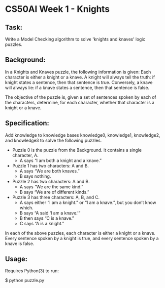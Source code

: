 # CS50AI Week 1 - Knights


## Task:

Write a Model Checking algorithm to solve 'knights and knaves' logic puzzles.


## Background:

In a Knights and Knaves puzzle, the following information is given: Each character is either a knight or a knave. A knight will always tell the truth: if knight states a sentence, then that sentence is true. Conversely, a knave will always lie: if a knave states a sentence, then that sentence is false.

The objective of the puzzle is, given a set of sentences spoken by each of the characters, determine, for each character, whether that character is a knight or a knave.


## Specification:

Add knowledge to knowledge bases knowledge0, knowledge1, knowledge2, and knowledge3 to solve the following puzzles.

* Puzzle 0 is the puzzle from the Background. It contains a single character, A.
  * A says “I am both a knight and a knave.”
* Puzzle 1 has two characters: A and B.
  * A says “We are both knaves.”
  * B says nothing.
* Puzzle 2 has two characters: A and B.
  * A says “We are the same kind.”
  * B says “We are of different kinds.”
* Puzzle 3 has three characters: A, B, and C.
  * A says either “I am a knight.” or “I am a knave.”, but you don’t know which.
  * B says “A said ‘I am a knave.’”
  * B then says “C is a knave.”
  * C says “A is a knight.”

In each of the above puzzles, each character is either a knight or a knave. Every sentence spoken by a knight is true, and every sentence spoken by a knave is false.


## Usage:

Requires Python(3) to run:

$ python puzzle.py


